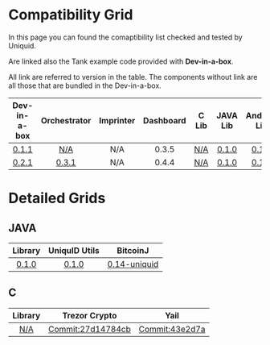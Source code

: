 Compatibility Grid
====================


In this page you can found the comaptibility list checked and tested by Uniquid.

Are linked also the Tank example code provided with **Dev-in-a-box**. 

All link are referred to version in the table.
The components without link are all those that are bundled in the Dev-in-a-box.  

| Dev-in-a-box  | Orchestrator  | Imprinter | Dashboard | C Lib | JAVA Lib | Andorid Lib | Tank Java | Tank  C | 
| :-----------: |:-------------:| :--------:| :--------:| :----:| :-------:| :----------:| :-------: | :-------: |
| [0.1.1](https://github.com/uniquid/dev-in-a-box/tree/0.1.1)         | [N/A](/attachments/Orchestrator.apk)           | N/A       | 0.3.5     |   [N/A](https://github.com/uniquid/uidcore-c/tree/e8e99882e963714a2d737f765eb6cabfffbaaa0e) |  [0.1.0](https://github.com/uniquid/uidcore-java/tree/0.1.0) | [0.1.0](https://github.com/uniquid/uidcore-android/tree/v0.1.0) | [N/A](https://github.com/uniquid/tank-java/tree/master) | [N/A](https://github.com/uniquid/tank-c/tree/802ddb06627a2a48a7c5eb26c6eb62c16e24ddb0)|
 [0.2.1](https://github.com/uniquid/dev-in-a-box/tree/0.2.1)         | [0.3.1](/attachments/orchestrator-0.3.1.apk)           | N/A       | 0.4.4     |   [N/A](https://github.com/uniquid/uidcore-c/tree/e8e99882e963714a2d737f765eb6cabfffbaaa0e) |  [0.1.0](https://github.com/uniquid/uidcore-java/tree/0.1.0) | [0.1.0](https://github.com/uniquid/uidcore-android/tree/v0.1.0) | [N/A](https://github.com/uniquid/tank-java/tree/master) | [N/A](https://github.com/uniquid/tank-c/tree/802ddb06627a2a48a7c5eb26c6eb62c16e24ddb0)|


Detailed Grids
====================


## JAVA

| Library  | UniquID Utils  | BitcoinJ |  
| :-----------: |:-------------:| :--------:|
|  [0.1.0](https://github.com/uniquid/uidcore-java/tree/0.1.0) | [0.1.0](https://github.com/uniquid/uniquid-utils/tree/0.1.0) | [0.14-uniquid](https://github.com/uniquid/bitcoinj/tree/release-0.14-uniquid)|





## C

| Library  | Trezor Crypto  | Yail |  
| :-----------: |:-------------:| :--------:|
|  [N/A](https://github.com/uniquid/uidcore-c/tree/e8e99882e963714a2d737f765eb6cabfffbaaa0e)  | [Commit:27d14784cb](https://github.com/uniquid/trezor-crypto/tree/27d14784cb788148b4e14723645ecbefd097d9c9) | [Commit:43e2d7a](https://github.com/uniquid/yajl/tree/43e2d7a0a35d718988791764608b7fa0ae02e005)|
